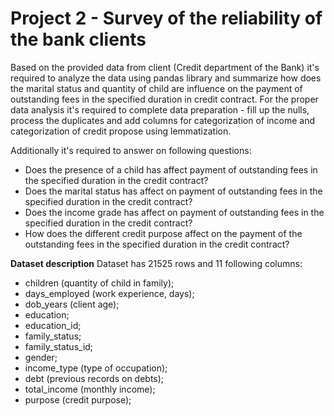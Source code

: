 # Project 2  - Survey of the reliability of the bank clients

Based on the provided data from client (Credit department of the Bank) it's required to analyze the data using pandas library and summarize how does the marital status and quantity of child are influence on the payment of outstanding fees in the specified duration in credit contract. For the proper data analysis it's required to complete data preparation - fill up the nulls, process the duplicates and add columns for categorization of income and categorization of credit propose using lemmatization.

Additionally it's required to answer on following questions:

- Does the presence of a child has affect payment of outstanding fees in the specified duration in the credit contract?
- Does the marital status has affect on payment of outstanding fees in the specified duration in the credit contract?
- Does the income grade has affect on payment of outstanding fees in the specified duration in the credit contract?
- How does the different credit purpose affect on the payment of the outstanding fees in the specified duration in the credit contract?

**Dataset description**
Dataset has 21525 rows and  11 following columns: 
- children (quantity of child in family);
- days_employed (work experience, days);
- dob_years (client age);
- education;
- education_id;  
- family_status;
- family_status_id;   
- gender; 
- income_type (type of occupation); 
- debt (previous records on debts);
- total_income  (monthly income);
- purpose (credit purpose);
